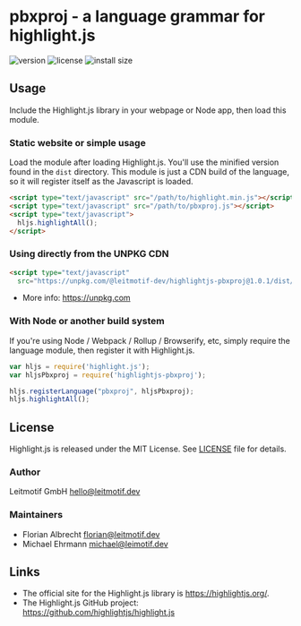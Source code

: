 # pbxproj - a language grammar for highlight.js

![version](https://badgen.net/npm/v/@leitmotif-dev/highlightjs-pbxproj) ![license](https://badgen.net/badge/license/MIT/blue)
![install size](https://badgen.net/packagephobia/install/@leitmotif-dev/highlightjs-pbxproj)

## Usage

Include the Highlight.js library in your webpage or Node app, then load this module.

### Static website or simple usage

Load the module after loading Highlight.js. You'll use the minified version found in the `dist` directory.  This module is just a CDN build of the language, so it will register itself as the Javascript is loaded.

```html
<script type="text/javascript" src="/path/to/highlight.min.js"></script>
<script type="text/javascript" src="/path/to/pbxproj.js"></script>
<script type="text/javascript">
  hljs.highlightAll();
</script>
```

### Using directly from the UNPKG CDN

```html
<script type="text/javascript"
  src="https://unpkg.com/@leitmotif-dev/highlightjs-pbxproj@1.0.1/dist/pbxproj.min.js"></script>
```

- More info: <https://unpkg.com>

### With Node or another build system

If you're using Node / Webpack / Rollup / Browserify, etc, simply require the language module, then register it with Highlight.js.

```javascript
var hljs = require('highlight.js');
var hljsPbxproj = require('highlightjs-pbxproj');

hljs.registerLanguage("pbxproj", hljsPbxproj);
hljs.highlightAll();
```

## License

Highlight.js is released under the MIT License. See [LICENSE][1] file
for details.

### Author

Leitmotif GmbH <hello@leitmotif.dev>

### Maintainers

* Florian Albrecht <florian@leitmotif.dev>
* Michael Ehrmann <michael@leimotif.dev>

## Links

- The official site for the Highlight.js library is <https://highlightjs.org/>.
- The Highlight.js GitHub project: <https://github.com/highlightjs/highlight.js>

[1]: https://github.com/leitmotif-dev/highlightjs-pbxproj/blob/master/LICENSE
